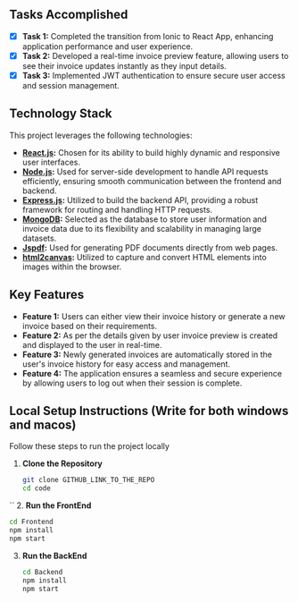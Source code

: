 ## Tasks Accomplished

- [x] **Task 1:** Completed the transition from Ionic to React App, enhancing application performance and user experience.
- [x] **Task 2:** Developed a real-time invoice preview feature, allowing users to see their invoice updates instantly as they input details.
- [x] **Task 3:** Implemented JWT authentication to ensure secure user access and session management.

## Technology Stack

This project leverages the following technologies:

- **[React.js](https://react.dev/):**  Chosen for its ability to build highly dynamic and responsive user interfaces.
- **[Node.js](https://nodejs.org/en):**  Used for server-side development to handle API requests efficiently, ensuring smooth communication between the frontend and backend.
- **[Express.js](https://expressjs.com/):** Utilized to build the backend API, providing a robust framework for routing and handling HTTP requests.
- **[MongoDB](https://www.mongodb.com/):** Selected as the database to store user information and invoice data due to its flexibility and scalability in managing large datasets.
- **[Jspdf](https://www.npmjs.com/package/jspdf):** Used for generating PDF documents directly from web pages.
- **[html2canvas](https://html2canvas.hertzen.com/):** Utilized to capture and convert HTML elements into images within the browser.
## Key Features

- **Feature 1:** Users can either view their invoice history or generate a new invoice based on their requirements.
- **Feature 2:** As per the details given by user invoice preview is created and displayed to the user in real-time.
- **Feature 3:** Newly generated invoices are automatically stored in the user's invoice history for easy access and management.
- **Feature 4:** The application ensures a seamless and secure experience by allowing users to log out when their session is complete.

## Local Setup Instructions (Write for both windows and macos)

Follow these steps to run the project locally

1. **Clone the Repository**
   ```bash
   git clone GITHUB_LINK_TO_THE_REPO
   cd code
  ``
2. **Run the FrontEnd**
   ```bash
   cd Frontend
   npm install
   npm start
  ```
3. **Run the BackEnd**
   ```bash
   cd Backend
   npm install
   npm start
  ```

